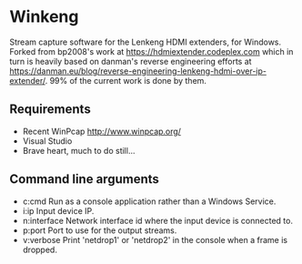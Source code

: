 # Winkeng
Stream capture software for the Lenkeng HDMI extenders, for Windows. Forked from bp2008's work at https://hdmiextender.codeplex.com which in turn is heavily based on danman's reverse engineering efforts at https://danman.eu/blog/reverse-engineering-lenkeng-hdmi-over-ip-extender/. 99% of the current work is done by them.

## Requirements
* Recent WinPcap http://www.winpcap.org/
* Visual Studio
* Brave heart, much to do still...

## Command line arguments
* c:cmd		Run as a console application rather than a Windows Service.
* i:ip		Input device IP.
* n:interface		Network interface id where the input device is connected to.
* p:port		Port to use for the output streams.
* v:verbose		Print 'netdrop1' or 'netdrop2'  in the console when a frame is dropped.

